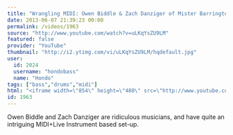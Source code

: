 ```yaml
---
title: "Wrangling MIDI: Owen Biddle & Zach Danziger of Mister Barrington at TEDxUmassAmherst"
date: 2013-06-07 21:39:23 00:00
permalink: /videos/1963
source: "http://www.youtube.com/watch?v=uLKqYsZU9LM"
featured: false
provider: "YouTube"
thumbnail: "http://i2.ytimg.com/vi/uLKqYsZU9LM/hqdefault.jpg"
user:
  id: 2024
  username: "hondobass"
  name: "Hondo"
tags: ["bass","drums","midi"]
html: "<iframe width=\"854\" height=\"480\" src=\"http://www.youtube.com/embed/uLKqYsZU9LM?wmode=transparent&feature=oembed\" frameborder=\"0\" allowfullscreen></iframe>"
id: 1963
---
```


Owen Biddle and Zach Danziger are ridiculous musicians, and have quite an intriguing MIDI+Live Instrument based set-up.